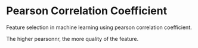 # Pearson Correlation Coefficient
Feature selection in machine learning using pearson correlation coefficient.

The higher pearsonnr, the more quality of the feature.
